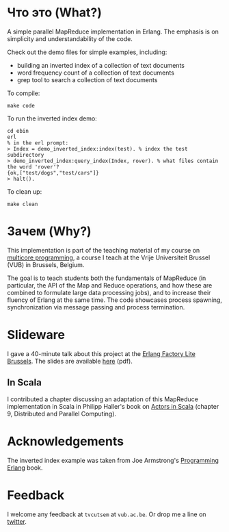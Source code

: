 Что это (What?)
=====

A simple parallel MapReduce implementation in Erlang.
The emphasis is on simplicity and understandability of the code.

Check out the demo files for simple examples, including:
  
  *  building an inverted index of a collection of text documents
  *  word frequency count of a collection of text documents
  *  grep tool to search a collection of text documents

To compile:

	make code

To run the inverted index demo:

	cd ebin
	erl
	% in the erl prompt:
	> Index = demo_inverted_index:index(test). % index the test subdirectory
	> demo_inverted_index:query_index(Index, rover). % what files contain the word 'rover'?
    {ok,["test/dogs","test/cars"]}
    > halt().

To clean up:

	make clean

Зачем (Why?)
====

This implementation is part of the teaching material of my course on [multicore programming](http://soft.vub.ac.be/~tvcutsem/multicore), a course I teach at the Vrije Universiteit Brussel (VUB) in Brussels, Belgium.

The goal is to teach students both the fundamentals of MapReduce (in particular, the API of the Map and Reduce operations, and how these are combined to formulate large data processing jobs), and to increase their fluency of Erlang at the same time. The code showcases process spawning, synchronization via message passing and process termination.

Slideware
=========

I gave a 40-minute talk about this project at the [Erlang Factory Lite Brussels](https://www.erlang-factory.com/conference/Brussels). The slides are available [here](http://soft.vub.ac.be/~tvcutsem/invokedynamic/presentations/tvcutsem_MapReduce_ErlangFactory.pdf) (pdf).

In Scala
--------

I contributed a chapter discussing an adaptation of this MapReduce implementation in Scala in Philipp Haller's book on [Actors in Scala](http://www.artima.com/shop/actors_in_scala) (chapter 9, Distributed and Parallel Computing).

Acknowledgements
================

The inverted index example was taken from Joe Armstrong's [Programming Erlang](http://pragprog.com/book/jaerlang/programming-erlang) book.

Feedback
========

I welcome any feedback at `tvcutsem` at `vub.ac.be`. Or drop me a line on [twitter](https://twitter.com/#!/tvcutsem).
